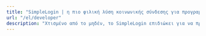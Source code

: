 ```yaml
---
title: "SimpleLogin | η πιο φιλική λύση κοινωνικής σύνδεσης για προγραμματιστές"
url: "/el/developer"
description: "Χτισμένο από το μηδέν, το SimpleLogin επιδιώκει για να προσφέρει τις καλύτερες εμπειρίες για προγραμματιστές."
---
```


